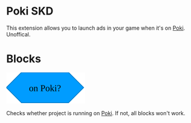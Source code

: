 # Poki SKD

This extension allows you to launch ads in your game when it's on [Poki](https://poki.com). Unoffical.

# Blocks

<a>![on Poki?](/assets/docs/PokiSDK/images/on-poki-block.svg)</a>

Checks whether project is running on [Poki](https://poki.com). If not, all blocks won't work.
